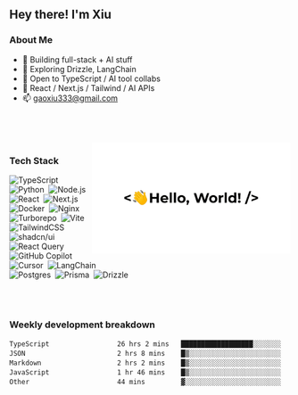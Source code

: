## Hey there! I'm Xiu

### About Me
- 🔭 Building full-stack + AI stuff  
- 🌱 Exploring Drizzle, LangChain  
- 👯 Open to TypeScript / AI tool collabs  
- 🤖 React / Next.js / Tailwind / AI APIs  
- 📫 gaoxiu333@gmail.com  

<br/>
<br/>
<br/>


<img alt="Night Coding" style="height:200px" height="200" src="./assets/hello-world.gif" align="right"/>

### Tech Stack

![TypeScript](https://img.shields.io/badge/-TypeScript-3178C6?style=flat&logo=typescript&logoColor=white)&nbsp;
![Python](https://img.shields.io/badge/-Python-3776AB?style=flat&logo=python&logoColor=white)&nbsp;
![Node.js](https://img.shields.io/badge/-Node.js-339933?style=flat&logo=nodedotjs&logoColor=white)&nbsp;
![React](https://img.shields.io/badge/-React-20232A?style=flat&logo=react)&nbsp;
![Next.js](https://img.shields.io/badge/-Next.js-000000?style=flat&logo=nextdotjs)  \
![Docker](https://img.shields.io/badge/-Docker-2496ED?style=flat&logo=docker&logoColor=white)&nbsp;
![Nginx](https://img.shields.io/badge/-Nginx-009639?style=flat&logo=nginx&logoColor=white)&nbsp;
![Turborepo](https://img.shields.io/badge/-Turborepo-000000?style=flat&logo=turborepo)&nbsp;
![Vite](https://img.shields.io/badge/-Vite-000?style=flat&logo=vite&logoColor=646CFF)  \
![TailwindCSS](https://img.shields.io/badge/-TailwindCSS-06B6D4?style=flat&logo=tailwindcss&logoColor=white)&nbsp;
![shadcn/ui](https://img.shields.io/badge/-shadcn/ui-0A0A0A?style=flat&logo=shadcnui)&nbsp;
![React Query](https://img.shields.io/badge/-React_Query-000?style=flat&logo=reactquery&logoColor=FF4154)  \
![GitHub Copilot](https://img.shields.io/badge/-GitHub_Copilot-05122A?style=flat&logo=githubcopilot)&nbsp;
![Cursor](https://img.shields.io/badge/-Cursor-1B1F23?style=flat&logo=cursor&logoColor=white)&nbsp;
![LangChain](https://img.shields.io/badge/-LangChain-1A202C?style=flat&logo=langchain)  \
![Postgres](https://img.shields.io/badge/-Postgres-4169E1?style=flat&logo=postgresql&logoColor=white)&nbsp;
![Prisma](https://img.shields.io/badge/-Prisma-2D3748?style=flat&logo=prisma)&nbsp;
![Drizzle](https://img.shields.io/badge/-Drizzle-0C0C0C?style=flat&logo=drizzle)  

<br/>
<br/>

<!-- ### GitHub Analytics

<p align="center">
  <a href="https://github.com/oNo500">
    <img height="180em" src="https://github-readme-stats.vercel.app/api?username=ono500&rank_icon=github"/>
    <img height="180em" src="https://github-readme-stats-eight-theta.vercel.app/api/top-langs/?username=ono500&layout=compact&langs_count=8&theme=transparent"/>
  </a>
</p> -->


### Weekly development breakdown

<!--START_SECTION:waka-->

```txt
TypeScript                 26 hrs 2 mins   ██████████████████░░░░░░░   72.64 %
JSON                       2 hrs 8 mins    █▒░░░░░░░░░░░░░░░░░░░░░░░   05.99 %
Markdown                   2 hrs 2 mins    █▒░░░░░░░░░░░░░░░░░░░░░░░   05.70 %
JavaScript                 1 hr 46 mins    █▒░░░░░░░░░░░░░░░░░░░░░░░   04.97 %
Other                      44 mins         ▓░░░░░░░░░░░░░░░░░░░░░░░░   02.06 %
```

<!--END_SECTION:waka-->
